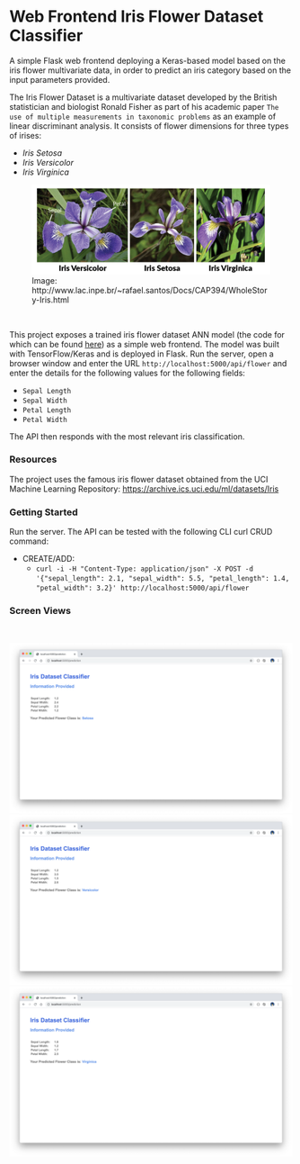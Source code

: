 # Web Frontend Iris Flower Dataset Classifier

A simple Flask web frontend deploying a Keras-based model based on the iris flower multivariate data, in order to predict an iris category based on the input parameters provided.

The Iris Flower Dataset is a multivariate dataset developed by the British statistician and biologist Ronald Fisher as part of his academic paper `The use of multiple measurements in taxonomic problems` as an example of linear discriminant analysis. It consists of flower dimensions for three types of irises:

* *Iris Setosa*
* *Iris Versicolor*
* *Iris Virginica*

<figure>
  <img src="images/iris-machinelearning.png" alt="Iris Photos" style="width:650px">
  <figcaption>Image: http://www.lac.inpe.br/~rafael.santos/Docs/CAP394/WholeStory-Iris.html
  </figcaption>
</figure>
<br/>

This project exposes a trained iris flower dataset ANN model (the code for which can be found [here](https://github.com/Carla-de-Beer/tensorflow-2.x-projects/tree/master/dff/classifier/iris-dataset-classifier)) as a simple web frontend. The model was built with TensorFlow/Keras and is deployed in Flask. Run the server, open a browser window and enter the URL `http://localhost:5000/api/flower` and enter the details for the following values for the following fields:

* `Sepal Length`
* `Sepal Width`
* `Petal Length`
* `Petal Width`

The API then responds with the most relevant iris classification.

### Resources
The project uses the famous iris flower dataset obtained from the UCI Machine Learning Repository: https://archive.ics.uci.edu/ml/datasets/Iris

### Getting Started
Run the server. The API can be tested with the following CLI curl CRUD command:

* CREATE/ADD:
  * ```curl -i -H "Content-Type: application/json" -X POST -d '{"sepal_length": 2.1, "sepal_width": 5.5, "petal_length": 1.4, "petal_width": 3.2}' http://localhost:5000/api/flower```


### Screen Views
<br/>
<p align="center">
  <img src="images/screenShot-01.png" width="650px"/>
  <img src="images/screenShot-02.png" width="650px"/>
  <img src="images/screenShot-03.png" width="650px"/>
</p>
